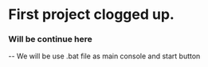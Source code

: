 # First project clogged up.


### Will be continue here
--
We will be use .bat file as main console and start button
